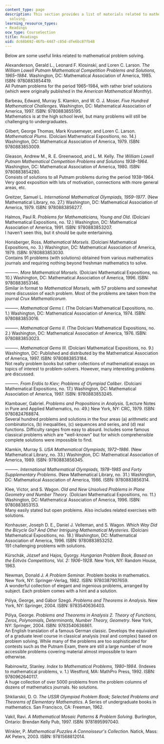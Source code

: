 ```yaml
---
content_type: page
description: This section provides a list of materials related to mathematical problem
  solving.
learning_resource_types:
- Readings
ocw_type: CourseSection
title: Readings
uid: dc68b692-46fb-44d7-c85d-dfe6bc87fb48
---
```


Below are some useful links related to mathematical problem solving.

Alexanderson, Gerald L., Leonard F. Klosinski, and Loren C. Larson. _The William Lowell Putnam Mathematical Competition Problems and Solutions, 1965–1984_. Washington, DC: Mathematical Association of America, 1985. ISBN: 9780883854419.  
All Putnam problems for the period 1965–1984, with rather brief solutions (which were originally published in the _American Mathematical Monthly_).

Barbeau, Edward, Murray S. Klamkin, and W. O. J. Moser. _Five Hundred Mathematical Challenges_. Washington, DC: Mathematical Association of America, 1997. ISBN: 9780883855195.  
Mathematics is at the high school level, but many problems will still be challenging to undergraduates.

Gilbert, George Thomas, Mark Krusemeyer, and Loren C. Larson. _Mathematical Plums_. (Dolciani Mathematical Expositions, no. 14.) Washington, DC: Mathematical Association of America, 1979. ISBN: 9780883853009.

Gleason, Andrew M., R. E. Greenwood, and L. M. Kelly. _The William Lowell Putnam Mathematical Competition Problems and Solutions 1938–1964_. Washington, DC: Mathematical Association of America, 1980. ISBN: 9780883854280.  
Consists of solutions to all Putnam problems during the period 1938–1964. Very good exposition with lots of motivation, connections with more general areas, etc.

Greitzer, Samuel L. _International Mathematical Olympiads, 1959–1977_. (New Mathematical Library, no. 27.) Washington, DC: Mathematical Association of America, 1979. ISBN: 9780883856277.

Halmos, Paul R. _Problems for Mathematicians, Young and Old_. (Dolciani Mathematical Expositions, no. 12.) Washington, DC: Mathematical Association of America, 1991. ISBN: 9780883853207.  
I haven't seen this, but it should be quite entertaining.

Honsberger, Ross. _Mathematical Morsels_. (Dolciani Mathematical Expositions, no. 3.) Washington, DC: Mathematical Association of America, 1979. ISBN: 9780883853030.  
Contains 91 problems (with solutions) obtained from various mathematics journals and requiring nothing beyond freshman mathematics to solve.

———. _More Mathematical Morsels_. (Dolciani Mathematical Expositions, no. 10.) Washington, DC: Mathematical Association of America, 1996. ISBN: 9780883853146.  
Similar in format to _Mathematical Morsels_, with 57 problems and somewhat more discussion of each problem. Most of the problems are taken from the journal _Crux Mathematicorum_.

———. _Mathematical Gems I_. (The Dolciani Mathematical Expositions, no. 1.) Washington, DC: Mathematical Association of America, 1974. ISBN: 9780883853016.

———. _Mathematical Gems II_. (The Dolciani Mathematical Expositions, no. 2.) Washington, DC: Mathematical Association of America, 1976. ISBN: 9780883853023.

———. _Mathematical Gems III_. (Dolciani Mathematical Expositions, no. 9.) Washington, DC: Published and distributed by the Mathematical Association of America, 1997. ISBN: 9780883853184.  
Not really problem books but rather collections of mathematical essays on topics of interest to problem-solvers. However, many interesting problems are discussed.

———. _From Erdös to Kiev; Problems of Olympiad Caliber_. (Dolciani Mathematical Expositions, no. 17.) Washington, DC: Mathematical Association of America, 1997. ISBN: 9780883853245.

Klambauer, Gabriel. _Problems and Propositions in Analysis_. (Lecture Notes in Pure and Applied Mathematics, no. 49.) New York, NY: CRC, 1979. ISBN: 9780824768874.  
Several hundred problems and solutions in the four areas (a) arithmetic and combinatorics, (b) inequalities, (c) sequences and series, and (d) real functions. Difficulty ranges from easy to absurd. Includes some famous classical problems which are "well-known" but for which comprehensible complete solutions were impossible to find.

Klamkin, Murray S. _USA Mathematical Olympiads, 1972–1986_. (New Mathematical Library, no. 33.) Washington, DC: Mathematical Association of America, 1989. ISBN: 9780883856345.

———. _International Mathematical Olympiads, 1978–1985 and Forty Supplementary Problems_. (New Mathematical Library, no. 31.) Washington, DC: Mathematical Association of America, 1986. ISBN: 9780883856314.

Klee, Victor, and S. Wagon. _Old and New Unsolved Problems in Plane Geometry and Number Theory_. (Dolciani Mathematical Expositions, no. 11.) Washington, DC: Mathematical Association of America, 1996. ISBN: 9780883853153.  
Many easily stated but open problems. Also includes related exercises with solutions.

Konhauser, Joseph D. E., Daniel J. Velleman, and S. Wagon. _Which Way Did the Bicycle Go? And Other Intriguing Mathematical Mysteries_. (Dolciani Mathematical Expositions, no. 18.) Washington, DC: Mathematical Association of America, 1996. ISBN: 9780883853252.  
191 challenging problems with solutions.

Kürschák, József and Hajos, Gyorgy. _Hungarian Problem Book, Based on the Eötvös Competitions, Vol. 2: 1906–1928_. New York, NY: Random House, 1963.

Newman, Donald J. _A Problem Seminar_. Problem books in mathematics. New York, NY: Springer-Verlag, 1982. ISBN: 9780387907659.  
A wonderful collection of elegant and ingenious problems, arranged by subject. Each problem comes with a hint and a solution.

Pólya, George, and Gábor Szegö. _Problems and Theorems in Analysis_. New York, NY: Springer, 2004. ISBN: 9783540636403.

Pólya, George. _Problems and Theorems in Analysis 2. Theory of Functions, Zeros, Polynomials, Determinants, Number Theory, Geometry_. New York, NY: Springer, 2004. ISBN: 9783540636861.  
An English translation of a famous German classic. Develops the equivalent of a graduate level course in classical analysis (real and complex) based on problem solving. While many of the problems are too sophisticated for contests such as the Putnam Exam, there are still a large number of more accessible problems covering material almost impossible to learn otherwise.

Rabinowitz, Stanley. _Index to Mathematical Problems, 1980–1984_. (Indexes to mathematical problems, v. 1.) Westford, MA: MathPro Press, 1992. ISBN: 9780962640117.  
A huge collection of over 5000 problems from the problem columns of dozens of mathematics journals. No solutions.

Shkliarskii, D. O. _The USSR Olympiad Problem Book; Selected Problems and Theorems of Elementary Mathematics_. A Series of undergraduate books in mathematics. San Francisco, CA: Freeman, 1962.

Vakil, Ravi. _A Mathematical Mosaic Patterns & Problem Solving_. Burlington, Ontario: Brendan Kelly Pub, 1997. ISBN: 9781895997040.

Winkler, P. _Mathematical Puzzles A Connoisseur's Collection_. Natick, Mass: AK Peters, 2003. ISBN: 9781568812014.